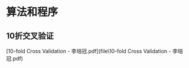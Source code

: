 # 算法和程序



## 10折交叉验证

 [10-fold Cross Validation - 李培冠.pdf](file\10-fold Cross Validation - 李培冠.pdf) 